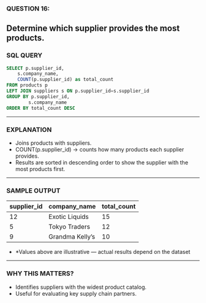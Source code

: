 ### QUESTION 16:
Determine which supplier provides the most products.
---
### SQL QUERY
```sql
SELECT p.supplier_id,
    s.company_name,
    COUNT(p.supplier_id) as total_count
FROM products p 
LEFT JOIN suppliers s ON p.supplier_id=s.supplier_id
GROUP BY p.supplier_id,
        s.company_name
ORDER BY total_count DESC
```
---

### EXPLANATION
- Joins products with suppliers.
- COUNT(p.supplier_id) → counts how many products each supplier provides.
- Results are sorted in descending order to show the supplier with the most products first.
---

### SAMPLE OUTPUT
| supplier_id | company_name    | total_count |
| ----------- | --------------- | ----------- |
| 12          | Exotic Liquids  | 15          |
| 5           | Tokyo Traders   | 12          |
| 9           | Grandma Kelly’s | 10          |

- *Values above are illustrative — actual results depend on the dataset
---
### WHY THIS MATTERS?
- Identifies suppliers with the widest product catalog.
- Useful for evaluating key supply chain partners.